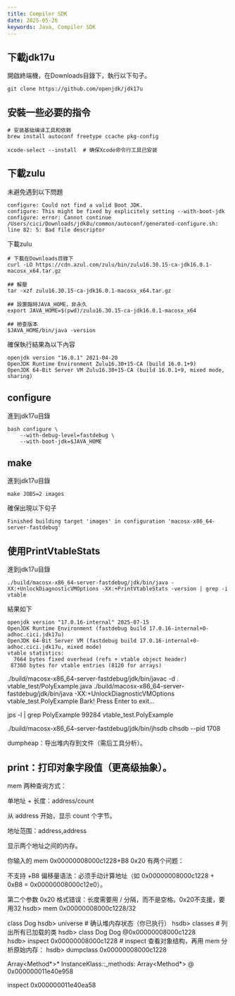 ```yaml
---
title: Compiler SDK
date: 2025-05-26
keywords: Java, Compiler SDK
---
```

## 下載jdk17u
開啟終端機，在Downloads目錄下，執行以下句子。
```
git clone https://github.com/openjdk/jdk17u
```

## 安裝一些必要的指令
```
# 安装基础编译工具和依赖
brew install autoconf freetype ccache pkg-config

xcode-select --install  # 确保Xcode命令行工具已安装
```

## 下載zulu
未避免遇到以下問題
```
configure: Could not find a valid Boot JDK. 
configure: This might be fixed by explicitely setting --with-boot-jdk
configure: error: Cannot continue
/Users/cici/Downloads/jdk8u/common/autoconf/generated-configure.sh: line 82: 5: Bad file descriptor
```
下載zulu

```
# 下載在Downloads目錄下
curl -LO https://cdn.azul.com/zulu/bin/zulu16.30.15-ca-jdk16.0.1-macosx_x64.tar.gz

## 解壓
tar -xzf zulu16.30.15-ca-jdk16.0.1-macosx_x64.tar.gz

## 設置臨時JAVA_HOME，非永久
export JAVA_HOME=$(pwd)/zulu16.30.15-ca-jdk16.0.1-macosx_x64

## 檢查版本
$JAVA_HOME/bin/java -version
````
確保執行結果為以下內容
```
openjdk version "16.0.1" 2021-04-20
OpenJDK Runtime Environment Zulu16.30+15-CA (build 16.0.1+9)
OpenJDK 64-Bit Server VM Zulu16.30+15-CA (build 16.0.1+9, mixed mode, sharing)
```

## configure
進到jdk17u目錄
```
bash configure \
    --with-debug-level=fastdebug \
    --with-boot-jdk=$JAVA_HOME
```

## make
進到jdk17u目錄
```
make JOBS=2 images
```

確保出現以下句子
```
Finished building target 'images' in configuration 'macosx-x86_64-server-fastdebug'
```

## 使用PrintVtableStats
進到jdk17u目錄
```
./build/macosx-x86_64-server-fastdebug/jdk/bin/java -XX:+UnlockDiagnosticVMOptions -XX:+PrintVtableStats -version | grep -i vtable 
 ```

結果如下
```
openjdk version "17.0.16-internal" 2025-07-15
OpenJDK Runtime Environment (fastdebug build 17.0.16-internal+0-adhoc.cici.jdk17u)
OpenJDK 64-Bit Server VM (fastdebug build 17.0.16-internal+0-adhoc.cici.jdk17u, mixed mode)
vtable statistics:
  7664 bytes fixed overhead (refs + vtable object header)
 87360 bytes for vtable entries (8120 for arrays)
 ```

./build/macosx-x86_64-server-fastdebug/jdk/bin/javac -d . vtable_test/PolyExample.java
./build/macosx-x86_64-server-fastdebug/jdk/bin/java -XX:+UnlockDiagnosticVMOptions vtable_test.PolyExample
Bark!
Press Enter to exit...

jps -l | grep PolyExample
99284 vtable_test.PolyExample

./build/macosx-x86_64-server-fastdebug/jdk/bin/jhsdb clhsdb --pid 1708

dumpheap：导出堆内存到文件（需后工具分析）。

print：打印对象字段值（更高级抽象）。
-------------------------------------
mem
两种查询方式：

单地址 + 长度：address/count

从 address 开始，显示 count 个字节。

地址范围：address,address

显示两个地址之间的内存。

你输入的 mem 0x00000008000c1228+B8 0x20 有两个问题：

不支持 +B8 偏移量语法：必须手动计算地址（如 0x00000008000c1228 + 0xB8 = 0x00000008000c12e0）。

第二个参数 0x20 格式错误：长度需要用 / 分隔，而不是空格。0x20不支援，要用32
hsdb> mem 0x00000008000c1228/32

class Dog
hsdb> universe  # 确认堆内存状态（你已执行）
hsdb> classes           # 列出所有已加载的类
hsdb> class Dog 
Dog @0x00000008000c1228  
hsdb> inspect 0x00000008000c1228 # inspect 查看对象结构，再用 mem 分析原始内存：
hsdb> dumpclass 0x00000008000c1228




Array<Method*>* InstanceKlass::_methods: Array<Method*> @ 0x000000011e40e958

inspect 0x000000011e40ea58
